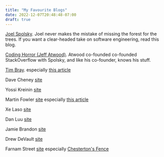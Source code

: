 ```yaml
---
title: "My Favourite Blogs"
date: 2022-12-07T20:48:48-07:00
draft: true
---
```


[Joel Spolsky](https://www.joelonsoftware.com/). Joel never makes the mistake
of missing the forest for the trees. If you want a clear-headed take on
software engineering, read this blog.

[Coding Horror (Jeff Atwood)](https://blog.codinghorror.com/). Atwood co-founded
co-founded StackOverflow with Spolsky, and like his co-founder, knows his stuff.

[Tim Bray](https://www.tbray.org/ongoing/).
especially [this article](https://www.tbray.org/ongoing/When/202x/2020/07/05/Too-Efficient)

Dave Cheney [site](https://dave.cheney.net/2019/09)

Yossi Kreinin [site](https://yosefk.com/blog/)

Martin Fowler [site](https://martinfowler.com/)
especially [this article](https://martinfowler.com/bliki/OrmHate.html)

Xe Laso [site](https://xeiaso.net/blog)

Dan Luu [site](https://danluu.com/)

Jamie Brandon [site](https://www.scattered-thoughts.net/)

Drew DeVault [site](https://drewdevault.com/)

Farnam Street [site](https://fs.blog/blog/)
especially [Chesterton's Fence](https://fs.blog/chestertons-fence/)